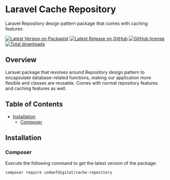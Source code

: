 # Laravel Cache Repository
Laravel Repository design pattern package that comes with caching features

<p>
<a href="https://packagist.org/packages/codeofdigital/cache-repository"><img src="https://img.shields.io/packagist/v/codeofdigital/cache-repository" alt="Latest Version on Packagist"></a>
<a href="https://github.com/codeofdigital/cache-repository"><img src="https://img.shields.io/github/v/release/codeofdigital/cache-repository" alt="Latest Release on GitHub"></a>
<a href="https://github.com/codeofdigital/cache-repository/blob/master/LICENSE.md"><img src="https://img.shields.io/github/license/codeofdigital/cache-repository" alt="GitHub license"></a>
<a href="https://packagist.org/packages/codeofdigital/cache-repository"><img src="https://img.shields.io/packagist/dt/codeofdigital/cache-repository?color=green" alt="Total downloads"></a>
</p>

## Overview
Laravel package that revolves around Repository design pattern to encapsulate database-related functions, making our application more flexible and classes are reusable.
Comes with normal repository features and caching features as well.

## Table of Contents

- <a href="#installation">Installation</a>
    - <a href="#composer">Composer</a>

## Installation

### Composer

Execute the following command to get the latest version of the package:

```terminal
composer require codeofdigital/cache-repository
```
